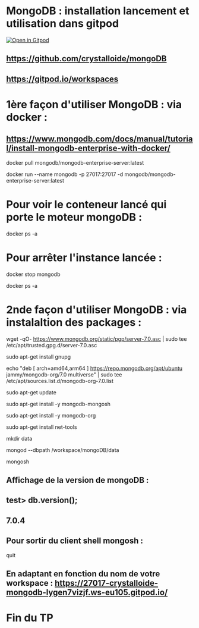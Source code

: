 # MongoDB : installation lancement et utilisation dans gitpod


[![Open in Gitpod](https://gitpod.io/button/open-in-gitpod.svg)](https://gitpod.io/#https://github.com/crystalloide/mongoDB)

## https://github.com/crystalloide/mongoDB

## https://gitpod.io/workspaces

# 1ère façon d'utiliser MongoDB : via docker : 

## https://www.mongodb.com/docs/manual/tutorial/install-mongodb-enterprise-with-docker/

docker pull mongodb/mongodb-enterprise-server:latest

docker run --name mongodb -p 27017:27017 -d mongodb/mongodb-enterprise-server:latest

# Pour voir le conteneur lancé qui porte le moteur mongoDB : 

docker ps -a

# Pour arrêter l'instance lancée : 

docker stop mongodb

docker ps -a


# 2nde façon d'utiliser MongoDB : via instalaltion des packages : 

wget -qO- https://www.mongodb.org/static/pgp/server-7.0.asc | sudo tee /etc/apt/trusted.gpg.d/server-7.0.asc

sudo apt-get install gnupg

echo "deb [ arch=amd64,arm64 ] https://repo.mongodb.org/apt/ubuntu jammy/mongodb-org/7.0 multiverse" | sudo tee /etc/apt/sources.list.d/mongodb-org-7.0.list

sudo apt-get update

sudo apt-get install -y mongodb-mongosh

sudo apt-get install -y mongodb-org

sudo apt-get install net-tools

mkdir data

mongod --dbpath /workspace/mongoDB/data 

mongosh

## Affichage de la version de mongoDB : 
## test> db.version();
## 7.0.4

## Pour sortir du client shell mongosh : 
quit

## En adaptant en fonction du nom de votre workspace :  https://27017-crystalloide-mongodb-lygen7vizjf.ws-eu105.gitpod.io/

# Fin du TP
